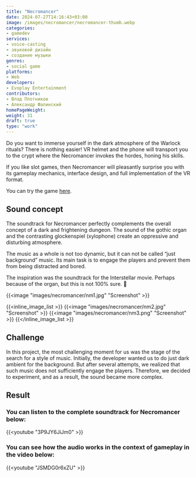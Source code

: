 ```yaml
---
title: "Necromancer"
date: 2024-07-27T14:16:43+03:00
image: /images/necromancer/necromancer-thumb.webp
categories:
- gamedev
services:
- voice-casting
- звуковой дизайн
- создание музыки
genres:
- social game
platforms:
- Web
developers:
- Evoplay Entertainment
contributors:
- Влад Плотников
- Александр Фалинский
homePageWeight:
weight: 31
draft: true
type: "work"
---
```


Do you want to immerse yourself in the dark atmosphere of the Warlock rituals? There is nothing easier! VR helmet and the phone will transport you to the crypt where the Necromancer invokes the hordes, honing his skills.

If you like slot games, then Necromancer will pleasantly surprise you with its gameplay mechanics, interface design, and full implementation of the VR format.

You can try the game [here](https://demo2.evoplay.games/games/necromancer.php).

## Sound concept

The soundtrack for Necromancer perfectly complements the overall concept of a dark and frightening dungeon. The sound of the gothic organ and the contrasting glockenspiel (xylophone) create an oppressive and disturbing atmosphere.

The music as a whole is not too dynamic, but it can not be called “just background” music. Its main task is to engage the players and prevent them from being distracted and bored.

The inspiration was the soundtrack for the Interstellar movie. Perhaps because of the organ, but this is not 100% sure. 🙂

{{<image "images/necromancer/nm1.jpg" "Screenshot"  >}}

{{<inline_image_list >}}
{{<image "images/necromancer/nm2.jpg" "Screenshot"  >}}
{{<image "images/necromancer/nm3.png" "Screenshot"  >}}
{{</inline_image_list >}}

## Challenge

In this project, the most challenging moment for us was the stage of the search for a style of music. Initially, the developer wanted us to do just dark ambient for the background. But after several attempts, we realized that such music does not sufficiently engage the players. Therefore, we decided to experiment, and as a result, the sound became more complex.

## Result

### You can listen to the complete soundtrack for Necromancer below:

{{<youtube "3P9JY6JiJm0" >}}

### You can see how the audio works in the context of gameplay in the video below:

{{<youtube "JSMDG0r6xZU" >}}